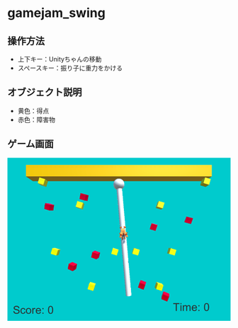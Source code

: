 # gamejam_swing
## 操作方法
- 上下キー：Unityちゃんの移動
- スペースキー：振り子に重力をかける

## オブジェクト説明
- 黄色：得点
- 赤色：障害物

## ゲーム画面
![ゲーム画面](https://github.com/YutaMatsushima/gamejam_swing/blob/photo/Screenshot/%E3%82%B9%E3%82%AF%E3%83%AA%E3%83%BC%E3%83%B3%E3%82%B7%E3%83%A7%E3%83%83%E3%83%88%202020-05-16%2021.53.05.png)
